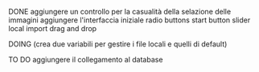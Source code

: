 DONE
aggiungere un controllo per la casualità della selazione delle immagini
aggiungere l'interfaccia iniziale
radio buttons
start button
slider
local import drag and drop

DOING
(crea due variabili per gestire i file locali e quelli di default)

TO DO
aggiungere il collegamento al database